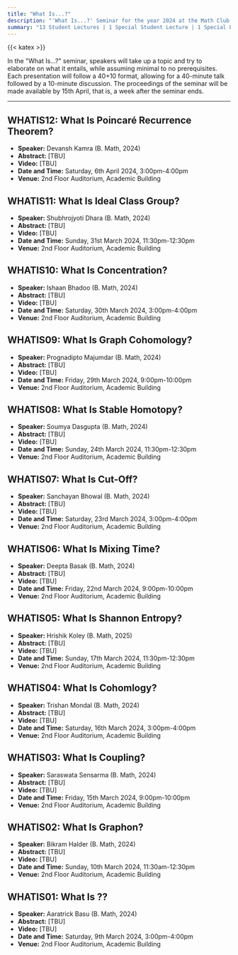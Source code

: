 ```yaml
---
title: "What Is...?"
description: "'What Is...?' Seminar for the year 2024 at the Math Club at Indian Statistical Institute, Bangalore."
summary: "13 Student Lectures | 1 Special Student Lecture | 1 Special Lecture | 15 Speakers"
---
```


{{< katex >}}

In the "What Is...?" seminar, speakers will take up a topic and try to elaborate on what it entails, while assuming minimal to no prerequisites. Each presentation will follow a 40+10 format, allowing for a 40-minute talk followed by a 10-minute discussion. The proceedings of the seminar will be made available by 15th April, that is, a week after the seminar ends.

---

## WHATIS12: What Is Poincaré Recurrence Theorem?

- **Speaker:** Devansh Kamra (B. Math, 2024)
- **Abstract:** [TBU]
- **Video:** [TBU]
- **Date and Time:** Saturday, 6th April 2024, 3:00pm-4:00pm
- **Venue:** 2nd Floor Auditorium, Academic Building

## WHATIS11: What Is Ideal Class Group?

- **Speaker:** Shubhrojyoti Dhara (B. Math, 2024)
- **Abstract:** [TBU]
- **Video:** [TBU]
- **Date and Time:** Sunday, 31st March 2024, 11:30pm-12:30pm
- **Venue:** 2nd Floor Auditorium, Academic Building

## WHATIS10: What Is Concentration?

- **Speaker:** Ishaan Bhadoo (B. Math, 2024)
- **Abstract:** [TBU]
- **Video:** [TBU]
- **Date and Time:** Saturday, 30th March 2024, 3:00pm-4:00pm
- **Venue:** 2nd Floor Auditorium, Academic Building

## WHATIS09: What Is Graph Cohomology?

- **Speaker:** Prognadipto Majumdar (B. Math, 2024)
- **Abstract:** [TBU]
- **Video:** [TBU]
- **Date and Time:** Friday, 29th March 2024, 9:00pm-10:00pm
- **Venue:** 2nd Floor Auditorium, Academic Building

## WHATIS08: What Is Stable Homotopy?

- **Speaker:** Soumya Dasgupta (B. Math, 2024)
- **Abstract:** [TBU]
- **Video:** [TBU]
- **Date and Time:** Sunday, 24th March 2024, 11:30pm-12:30pm
- **Venue:** 2nd Floor Auditorium, Academic Building

## WHATIS07: What Is Cut-Off?

- **Speaker:** Sanchayan Bhowal (B. Math, 2024)
- **Abstract:** [TBU]
- **Video:** [TBU]
- **Date and Time:** Saturday, 23rd March 2024, 3:00pm-4:00pm
- **Venue:** 2nd Floor Auditorium, Academic Building

## WHATIS06: What Is Mixing Time?

- **Speaker:** Deepta Basak (B. Math, 2024)
- **Abstract:** [TBU]
- **Video:** [TBU]
- **Date and Time:** Friday, 22nd March 2024, 9:00pm-10:00pm
- **Venue:** 2nd Floor Auditorium, Academic Building

## WHATIS05: What Is Shannon Entropy?

- **Speaker:** Hrishik Koley (B. Math, 2025)
- **Abstract:** [TBU]
- **Video:** [TBU]
- **Date and Time:** Sunday, 17th March 2024, 11:30pm-12:30pm
- **Venue:** 2nd Floor Auditorium, Academic Building

## WHATIS04: What Is Cohomlogy?

- **Speaker:** Trishan Mondal (B. Math, 2024)
- **Abstract:** [TBU]
- **Video:** [TBU]
- **Date and Time:** Saturday, 16th March 2024, 3:00pm-4:00pm
- **Venue:** 2nd Floor Auditorium, Academic Building

## WHATIS03: What Is Coupling?

- **Speaker:** Saraswata Sensarma (B. Math, 2024)
- **Abstract:** [TBU]
- **Video:** [TBU]
- **Date and Time:** Friday, 15th March 2024, 9:00pm-10:00pm
- **Venue:** 2nd Floor Auditorium, Academic Building

## WHATIS02: What Is Graphon?

- **Speaker:** Bikram Halder (B. Math, 2024)
- **Abstract:** [TBU]
- **Video:** [TBU]
- **Date and Time:** Sunday, 10th March 2024, 11:30am-12:30pm
- **Venue:** 2nd Floor Auditorium, Academic Building

## WHATIS01: What Is ??

- **Speaker:** Aaratrick Basu (B. Math, 2024)
- **Abstract:** [TBU]
- **Video:** [TBU]
- **Date and Time:** Saturday, 9th March 2024, 3:00pm-4:00pm
- **Venue:** 2nd Floor Auditorium, Academic Building

